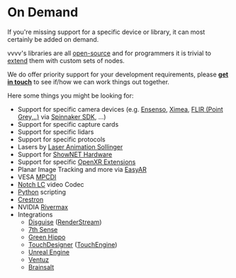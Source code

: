 # On Demand

If you're missing support for a specific device or library, it can most certainly be added on demand. 

vvvv's libraries are all [open-source](https://github.com/vvvv) and for programmers it is trivial to [extend](../extending/overview.md) them with custom sets of nodes. 

We do offer priority support for your development requirements, please **[get in touch](mailto:devvvvs@vvvv.org)** to see if/how we can work things out together.

Here some things you might be looking for:
- Support for specific camera devices (e.g. [Ensenso](https://www.optonic.com/en/brands/ensenso/), [Ximea](https://www.ximea.com/), [FLIR (Point Grey,..)](https://ptgreycamera.com/product-category/camera/flir/) via [Spinnaker SDK](https://www.teledynevisionsolutions.com/products/spinnaker-sdk/?model=Spinnaker%20SDK&vertical=machine%20vision&segment=iis), ...)
- Support for specific capture cards
- Support for specific lidars
- Support for specific protocols
- Lasers by [Laser Animation Sollinger](https://laseranimation.com/)
- Support for [ShowNET Hardware](https://www.laserworld.com/de/software/shownet-hardware.html)
- Support for specific [OpenXR Extensions](https://registry.khronos.org/OpenXR/specs/1.0/html/xrspec.html)
- Planar Image Tracking and more via [EasyAR](https://www.easyar.com/)
- VESA [MPCDI](https://vesa.org/featured-articles/vesa-completes-specifications-for-new-multiple-projector-common-data-interchange-standard-mpcdi/)
- [Notch LC](https://notchlc.notch.one/) video Codec
- [Python](https://github.com/pythonnet/pythonnet) scripting
- [Crestron](https://www.crestron.com/)
- NVIDIA [Rivermax](https://developer.nvidia.com/networking/rivermax)
- Integrations
  - [Disguise](https://www.disguise.one/) ([RenderStream](https://www.disguise.one/en/products/renderstream))
  - [7th Sense](https://7thsense.one/)
  - [Green Hippo](https://www.green-hippo.com/)
  - [TouchDesigner](https://derivative.ca/) ([TouchEngine](https://docs.derivative.ca/TouchEngine))
  - [Unreal Engine](https://www.unrealengine.com) 
  - [Ventuz](https://www.ventuz.com/)
  - [Brainsalt](https://www.brainsalt.com/)
